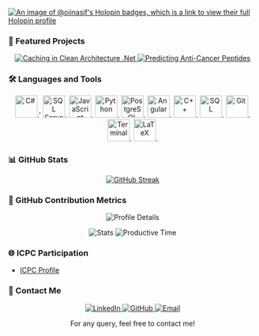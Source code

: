  <!-- Header
  <div align="center">
    <img alt="Hello, I'm Nasif"
  src="https://raw.githubusercontent.com/oii-nasif/oii-nasif/master/images/git_header.gif">
  </div>  -->

  [![An image of @oiinasif's Holopin badges, which is a link to view their full Holopin
  profile](https://holopin.me/oiinasif)](https://holopin.io/@oiinasif)

  ### 🚀 Featured Projects
  <p align="center">
    <a href="https://github.com/oii-nasif/Caching-in-Clean-Architecture-DotNet">
      <img
  src="https://github-readme-stats.vercel.app/api/pin/?username=oii-nasif&repo=Caching-in-Clean-Architecture-DotNet"
   alt="Caching in Clean Architecture .Net">
    </a>
    <a href="https://github.com/oii-nasif/Predicting-Anti-Cancer-Peptides">
      <img
  src="https://github-readme-stats.vercel.app/api/pin/?username=oii-nasif&repo=Predicting-Anti-Cancer-Peptides"
  alt="Predicting Anti-Cancer Peptides">
    </a>
  </p>

  ### 🛠️ Languages and Tools

  <p align="center">
    <img height="45" width="45" src="https://skillicons.dev/icons?i=cs" alt="C#">.'
    <img height="45" width="45" src="https://www.svgrepo.com/show/303229/microsoft-sql-server-logo.svg" alt="SQL
  Server">.
    <img height="45" width="45" src="https://skillicons.dev/icons?i=js" alt="JavaScript">.
    <img height="45" width="45" src="https://skillicons.dev/icons?i=py" alt="Python">.
    <img height="45" width="45" src="https://skillicons.dev/icons?i=postgres" alt="PostgreSQL">.
    <img height="45" width="45" src="https://skillicons.dev/icons?i=angular" alt="Angular">.
    <img height="45" width="45" src="https://skillicons.dev/icons?i=cpp" alt="C++">.
    <img height="45" width="45" src="https://skillicons.dev/icons?i=mysql" alt="SQL">.
    <img height="45" width="45" src="https://skillicons.dev/icons?i=git" alt="Git">.
    <img height="45" width="45" src="https://skillicons.dev/icons?i=bash" alt="Terminal">.
    <img height="45" width="45" src="https://skillicons.dev/icons?i=latex" alt="LaTeX">.
  </p>

  ### 📊 GitHub Stats

  <p align="center">
    <a href="https://git.io/streak-stats"><img src="https://streak-stats.demolab.com?user=oii-nasif" alt="GitHub
  Streak" /></a>
  </p>

  ### 🎯 GitHub Contribution Metrics

  <p align="center">
    <img
  src="https://github-profile-summary-cards.vercel.app/api/cards/profile-details?username=oii-nasif&theme=default"
  alt="Profile Details">
  </p>

  <p align="center">
    <img src="https://github-profile-summary-cards.vercel.app/api/cards/stats?username=oii-nasif&theme=default"
  alt="Stats">
    <img
  src="https://github-profile-summary-cards.vercel.app/api/cards/productive-time?username=oii-nasif&theme=default"
  alt="Productive Time">
  </p>


  ### 🌐 ICPC Participation
  - [ICPC Profile](https://icpc.global/ICPCID/ENEK9F08IH5R)

  ### 💬 Contact Me

  <p align="center">
    <a href="https://bd.linkedin.com/in/oii-nasif">
      <img src="https://img.icons8.com/color/24/000000/linkedin.png" alt="LinkedIn">
    </a>
    <a href="https://github.com/oii-nasif">
      <img src="https://img.icons8.com/fluent/24/000000/github.png" alt="GitHub">
    </a>
    <a href="mailto:nasif.ishtiaque.islam@gmail.com">
      <img src="https://img.icons8.com/color/24/000000/gmail.png" alt="Email">
    </a>
  </p>

  <div align="center">

  For any query, feel free to contact me!

  </div>
